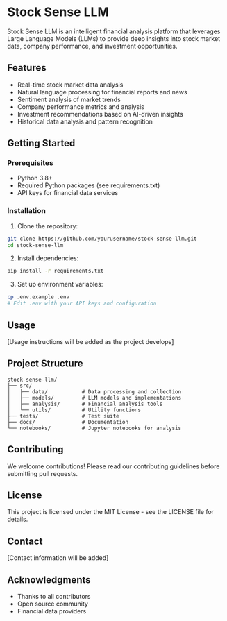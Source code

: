# Stock Sense LLM

Stock Sense LLM is an intelligent financial analysis platform that leverages Large Language Models (LLMs) to provide deep insights into stock market data, company performance, and investment opportunities.

## Features

- Real-time stock market data analysis
- Natural language processing for financial reports and news
- Sentiment analysis of market trends
- Company performance metrics and analysis
- Investment recommendations based on AI-driven insights
- Historical data analysis and pattern recognition

## Getting Started

### Prerequisites

- Python 3.8+
- Required Python packages (see requirements.txt)
- API keys for financial data services

### Installation

1. Clone the repository:
```bash
git clone https://github.com/yourusername/stock-sense-llm.git
cd stock-sense-llm
```

2. Install dependencies:
```bash
pip install -r requirements.txt
```

3. Set up environment variables:
```bash
cp .env.example .env
# Edit .env with your API keys and configuration
```

## Usage

[Usage instructions will be added as the project develops]

## Project Structure

```
stock-sense-llm/
├── src/
│   ├── data/           # Data processing and collection
│   ├── models/         # LLM models and implementations
│   ├── analysis/       # Financial analysis tools
│   └── utils/          # Utility functions
├── tests/              # Test suite
├── docs/               # Documentation
└── notebooks/          # Jupyter notebooks for analysis
```

## Contributing

We welcome contributions! Please read our contributing guidelines before submitting pull requests.

## License

This project is licensed under the MIT License - see the LICENSE file for details.

## Contact

[Contact information will be added]

## Acknowledgments

- Thanks to all contributors
- Open source community
- Financial data providers
